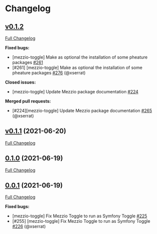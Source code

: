 # Changelog

## [v0.1.2](https://github.com/pheature-flags/pheature-flags/tree/v0.1.2)

[Full Changelog](https://github.com/pheature-flags/pheature-flags/compare/v0.1.1...v0.1.2)

**Fixed bugs:**

- \[mezzio-toggle\] Make as optional the installation of some pheature packages [\#261](https://github.com/pheature-flags/pheature-flags/issues/261)
- \[\#261\] \[mezzio-toggle\] Make as optional the installation of some pheature packages [\#276](https://github.com/pheature-flags/pheature-flags/pull/276) (@xserrat)

**Closed issues:**

- \[mezzio-toggle\] Update Mezzio package documentation [\#224](https://github.com/pheature-flags/pheature-flags/issues/224)

**Merged pull requests:**

- \[\#224\]\[mezzio-toggle\] Update Mezzio package documentation [\#265](https://github.com/pheature-flags/pheature-flags/pull/265) (@xserrat)

## [v0.1.1](https://github.com/pheature-flags/pheature-flags/tree/v0.1.1) (2021-06-20)

[Full Changelog](https://github.com/pheature-flags/pheature-flags/compare/0.1.0...v0.1.1)

## [0.1.0](https://github.com/pheature-flags/pheature-flags/tree/0.1.0) (2021-06-19)

[Full Changelog](https://github.com/pheature-flags/pheature-flags/compare/0.0.1...0.1.0)

## [0.0.1](https://github.com/pheature-flags/pheature-flags/tree/0.0.1) (2021-06-19)

[Full Changelog](https://github.com/pheature-flags/pheature-flags/compare/4efde1b91949256bf8d3b3baf7546150ddcc0e90...0.0.1)

**Fixed bugs:**

- \[mezzio-toggle\] Fix Mezzio Toggle to run as Symfony Toggle [\#225](https://github.com/pheature-flags/pheature-flags/issues/225)
- \[\#255\] \[mezzio-toggle\] Fix Mezzio Toggle to run as Symfony Toggle [\#226](https://github.com/pheature-flags/pheature-flags/pull/226) (@xserrat)
